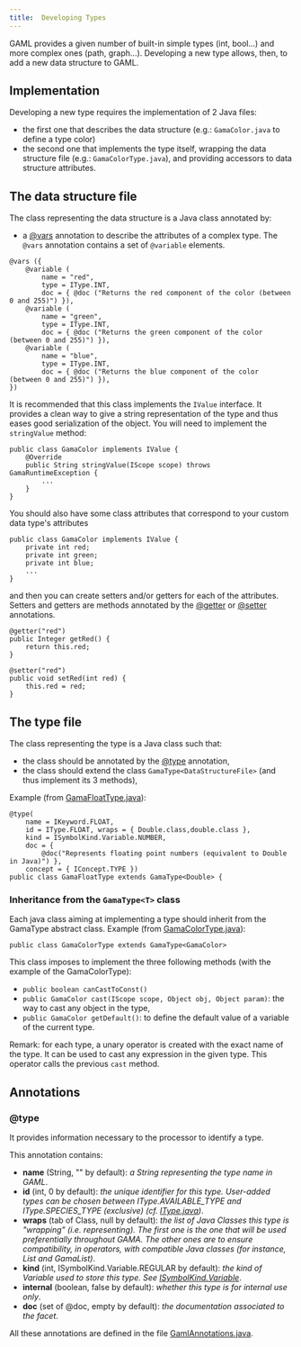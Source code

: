 ```yaml
---
title:  Developing Types
---
```





GAML provides a given number of built-in simple types (int, bool...) and more complex ones (path, graph...).
Developing a new type allows, then, to add a new data structure to GAML.






## Implementation
Developing a new type requires the implementation of 2 Java files:

  * the first one that describes the data structure (e.g.: `GamaColor.java` to define a type color)
  * the second one that implements the type itself, wrapping the data structure file (e.g.: `GamaColorType.java`), and providing accessors to data structure attributes.

## The data structure file

The class representing the data structure is a Java class annotated by:

  * a [@vars](DevelopingIndexAnnotations#@vars) annotation to describe the attributes of a complex type. The `@vars` annotation contains a set of `@variable` elements.
```
@vars ({ 
    @variable (
		name = "red",
		type = IType.INT,
		doc = { @doc ("Returns the red component of the color (between 0 and 255)") }),
	@variable (
		name = "green",
		type = IType.INT,
		doc = { @doc ("Returns the green component of the color (between 0 and 255)") }),
	@variable (
		name = "blue",
		type = IType.INT,
		doc = { @doc ("Returns the blue component of the color (between 0 and 255)") }),
})
```

It is recommended that this class implements the `IValue` interface. It provides a clean way to give a string representation of the type and thus eases good serialization of the object. You will need to implement the `stringValue` method:
```
public class GamaColor implements IValue {
	@Override
	public String stringValue(IScope scope) throws GamaRuntimeException {
		...
	}
}
```

You should also have some class attributes that correspond to your custom data type's attributes
```
public class GamaColor implements IValue {
	private int red;
    private int green;
    private int blue;
    ...
}
```
and then you can create setters and/or getters for each of the attributes. Setters and getters are methods annotated by the [@getter](DevelopingIndexAnnotations#@getter) or [@setter](DevelopingIndexAnnotations#@setter) annotations.
```
@getter("red")
public Integer getRed() {
	return this.red;
}

@setter("red")
public void setRed(int red) {
	this.red = red;
}
```

## The type file

The class representing the type is a Java class such that:

  * the class should be annotated by the [@type](DevelopingIndexAnnotations#@type) annotation,
  * the class should extend the class `GamaType<DataStructureFile>` (and thus implement its 3 methods),


Example (from [GamaFloatType.java](https://github.com/gama-platform/gama/tree/GAMA_1.9.2/msi.gama.core/src/msi/gaml/types/GamaFloatType.java)):
```
@type(
	name = IKeyword.FLOAT, 
	id = IType.FLOAT, wraps = { Double.class,double.class }, 
	kind = ISymbolKind.Variable.NUMBER, 
	doc = {
		@doc("Represents floating point numbers (equivalent to Double in Java)") }, 
	concept = { IConcept.TYPE })
public class GamaFloatType extends GamaType<Double> {
```

### Inheritance from the `GamaType<T>` class
Each java class aiming at implementing a type should inherit from the GamaType abstract class.
Example (from [GamaColorType.java](https://github.com/gama-platform/gama/tree/GAMA_1.9.2/msi.gama.core/src/msi/gaml/types/GamaColorType.java)):
```
public class GamaColorType extends GamaType<GamaColor>
```

This class imposes to implement the three following methods (with the example of the GamaColorType):

  * `public boolean canCastToConst()`
  * `public GamaColor cast(IScope scope, Object obj, Object param)`: the way to cast any object in the type,
  * `public GamaColor getDefault()`: to define the default value of a variable of the current type.

Remark: for each type, a unary operator is created with the exact name of the type. It can be used to cast any expression in the given type.
This operator calls the previous `cast` method.





## Annotations

### @type
It provides information necessary to the processor to identify a type.

This annotation contains:

  * **name** (String, "" by default): _a String representing the type name in GAML_.
  * **id** (int, 0 by default): _the unique identifier for this type. User-added types can be chosen between IType.AVAILABLE\_TYPE and IType.SPECIES\_TYPE (exclusive) (cf. [IType.java](https://github.com/gama-platform/gama/tree/GAMA_1.9.2/msi.gama.core/src/msi/gaml/types/IType.java))_.
  * **wraps** (tab of Class, null by default): _the list of Java Classes this type is "wrapping" (i.e. representing). The first one is the one that will be used preferentially throughout GAMA. The other ones are to ensure compatibility, in operators, with compatible Java classes (for instance, List and GamaList)_.
  * **kind** (int, ISymbolKind.Variable.REGULAR by default): _the kind of Variable used to store this type. See [ISymbolKind.Variable](https://github.com/gama-platform/gama/blob/GAMA_1.9.2/ummisco.gama.annotations/src/msi/gama/precompiler/ISymbolKind.java)_.
  * **internal** (boolean, false by default): _whether this type is for internal use only_.
  * **doc** (set of @doc, empty by default): _the documentation associated to the facet_.

All these annotations are defined in the file [GamlAnnotations.java](https://github.com/gama-platform/gama/blob/GAMA_1.9.2/ummisco.gama.annotations/src/msi/gama/precompiler/GamlAnnotations.java).
